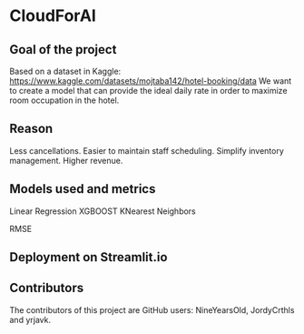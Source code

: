 # CloudForAI


## Goal of the project
Based on a dataset in Kaggle: 
https://www.kaggle.com/datasets/mojtaba142/hotel-booking/data
We want to create a model that can provide the ideal daily rate in order to maximize room occupation in the hotel.

## Reason
Less cancellations. Easier to maintain staff scheduling. Simplify inventory management. Higher revenue.

## Models used and metrics
Linear Regression
XGBOOST
KNearest Neighbors

RMSE

## Deployment on Streamlit.io

## Contributors
The contributors of this project are GitHub users: NineYearsOld, JordyCrthls and yrjavk.
